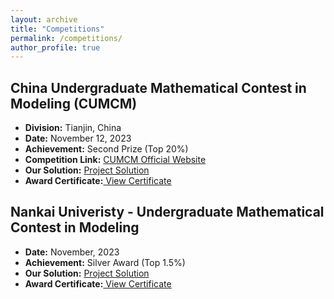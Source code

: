 ```yaml
---
layout: archive
title: "Competitions"
permalink: /competitions/
author_profile: true
---
```


## China Undergraduate Mathematical Contest in Modeling (CUMCM)

- **Division:** Tianjin, China
- **Date:** November 12, 2023 
- **Achievement:** Second Prize (Top 20%)
- **Competition Link:** <a href="https://en.mcm.edu.cn/">CUMCM Official Website</a>
- **Our Solution:** <a href="../files/works/CUMCM-2023-Solution.pdf"> Project Solution</a>
- **Award Certificate:**<a href="../files/certificates/others/CUMCM_TD_Certificate.pdf"> View Certificate</a> 


## Nankai Univeristy - Undergraduate Mathematical Contest in Modeling 

- **Date:** November, 2023 
- **Achievement:** Silver Award (Top 1.5%)
- **Our Solution:** <a href="../files/works/NKU-2023-Solution.pdf"> Project Solution</a>
- **Award Certificate:**<a href="../files/certificates/others/NKU_Silver_Certificate.pdf"> View Certificate</a> 
  
<!-- Commented out sections -->
<!-- {% if site.author.googlescholar %}
  <div class="wordwrap">You can also find my articles on <a href="{{site.author.googlescholar}}">my Google Scholar profile</a>.</div>
{% endif %}
{% include base_path %}
{% for post in site.publications reversed %}
  {% include archive-single.html %}
{% endfor %} -->